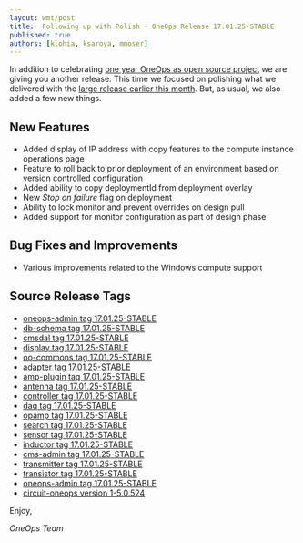 ```yaml
---
layout: wmt/post
title:  Following up with Polish - OneOps Release 17.01.25-STABLE
published: true
authors: [klohia, ksaroya, mmoser]
---
```


In addition to celebrating 
[one year OneOps as open source project](./2017-01-25-one-year-open-source.html)
we are giving you another release. This time we focused on polishing what we
delivered with the
[large release earlier this month](./2017-01-05-oneops-release-170105stable.html).
But, as usual, we also added a few new things.

<!--more-->

## New Features

- Added display of IP address with copy features to the compute instance operations page
- Feature to roll back to prior deployment of an environment based on version controlled configuration
- Added ability to copy deploymentId from deployment overlay
- New _Stop on failure_ flag on deployment
- Ability to lock monitor and prevent overrides on design pull
- Added support for monitor configuration as part of design phase

## Bug Fixes and Improvements

- Various improvements related to the Windows compute support

## Source Release Tags

- [oneops-admin tag 17.01.25-STABLE](https://github.com/oneops/oneops-admin/tree/17.01.25-STABLE)
- [db-schema tag 17.01.25-STABLE](https://github.com/oneops/db-schema/tree/17.01.25-STABLE)
- [cmsdal tag 17.01.25-STABLE](https://github.com/oneops/cmsdal/tree/17.01.25-STABLE)
- [display tag 17.01.25-STABLE](https://github.com/oneops/display/tree/17.01.25-STABLE)
- [oo-commons tag 17.01.25-STABLE](https://github.com/oneops/oo-commons/tree/17.01.25-STABLE)
- [adapter tag 17.01.25-STABLE](https://github.com/oneops/adapter/tree/17.01.25-STABLE)
- [amp-plugin tag 17.01.25-STABLE](https://github.com/oneops/amq-plugin/tree/17.01.25-STABLE)
- [antenna tag 17.01.25-STABLE](https://github.com/oneops/antenna/tree/17.01.25-STABLE)
- [controller tag 17.01.25-STABLE](https://github.com/oneops/controller/tree/17.01.25-STABLE)
- [daq tag 17.01.25-STABLE](https://github.com/oneops/daq/tree/17.01.25-STABLE)
- [opamp tag 17.01.25-STABLE](https://github.com/oneops/opamp/tree/17.01.25-STABLE)
- [search tag 17.01.25-STABLE](https://github.com/oneops/search/tree/17.01.25-STABLE)
- [sensor tag 17.01.25-STABLE](https://github.com/oneops/sensor/tree/17.01.25-STABLE)
- [inductor tag 17.01.25-STABLE](https://github.com/oneops/inductor/tree/17.01.25-STABLE)
- [cms-admin tag 17.01.25-STABLE](https://github.com/oneops/cms-admin/tree/17.01.25-STABLE)
- [transmitter tag 17.01.25-STABLE](https://github.com/oneops/transmitter/tree/17.01.25-STABLE)
- [transistor tag 17.01.25-STABLE](https://github.com/oneops/transistor/tree/17.01.25-STABLE)
- [oneops-admin tag 17.01.25-STABLE](https://github.com/oneops/oneops-admin/tree/17.01.25-STABLE)
- [circuit-oneops version 1-5.0.524](https://github.com/oneops/circuit-oneops-1/tree/circuit-oneops-1-5.0.524)

Enjoy,

_OneOps Team_

